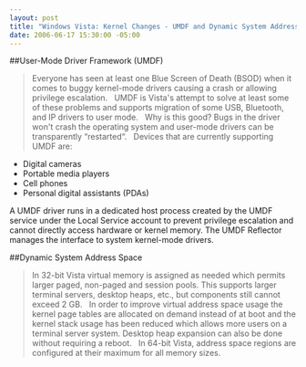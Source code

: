 ```yaml
---
layout: post
title: "Windows Vista: Kernel Changes - UMDF and Dynamic System Address Space"
date: 2006-06-17 15:30:00 -05:00
---
```


##User-Mode Driver Framework (UMDF)

> Everyone has seen at least one Blue Screen of Death (BSOD) when it comes to buggy kernel-mode drivers causing a crash or allowing privilege escalation.
 
UMDF is Vista's attempt to solve at least some of these problems and supports migration of some USB, Bluetooth, and IP drivers to user mode.
 
Why is this good? Bugs in the driver won't crash the operating system and user-mode drivers can be transparently “restarted“.
 
Devices that are currently supporting UMDF are:

 * Digital cameras 
 * Portable media players 
 * Cell phones 
 * Personal digital assistants (PDAs)	

A UMDF driver runs in a dedicated host process created by the UMDF service under the Local Service account to prevent privilege escalation and cannot directly access hardware or kernel memory. The UMDF Reflector manages the interface to system kernel-mode drivers.

##Dynamic System Address Space

> In 32-bit Vista virtual memory is assigned as needed which permits larger paged, non-paged and session pools. This supports larger terminal servers, desktop heaps, etc., but components still cannot exceed 2 GB.
 
In order to improve virtual address space usage the kernel page tables are allocated on demand instead of at boot and the kernel stack usage has been reduced which allows more users on a terminal server system. Desktop heap expansion can also be done without requiring a reboot.
 
In 64-bit Vista, address space regions are configured at their maximum for all memory sizes.
